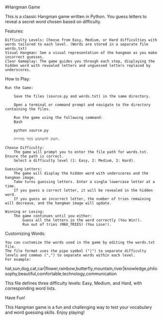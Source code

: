 #Hangman Game

This is a classic Hangman game written in Python. You guess letters to reveal a secret word chosen based on difficulty.

Features:

    Difficulty Levels: Choose from Easy, Medium, or Hard difficulties with words tailored to each level. (Words are stored in a separate file words.txt)
    Visual Hangman: See a visual representation of the hangman as you make incorrect guesses.
    Clear Gameplay: The game guides you through each step, displaying the hidden word with revealed letters and unguessed letters replaced by underscores.

How to Play:

    Run the Game:

        Save the files (source.py and words.txt) in the same directory.

        Open a terminal or command prompt and navigate to the directory containing the files.

        Run the game using the following command:
        Bash

        python source.py

        חשוב להשתמש בקוד בזהירות.

    Choose Difficulty:
        The game will prompt you to enter the file path for words.txt. Ensure the path is correct.
        Select a difficulty level (1: Easy, 2: Medium, 3: Hard).

    Guessing Letters:
        The game will display the hidden word with underscores and the hangman image.
        Take turns guessing letters. Enter a single lowercase letter at a time.
        If you guess a correct letter, it will be revealed in the hidden word.
        If you guess an incorrect letter, the number of tries remaining will decrease, and the hangman image will update.

    Winning or Losing:
        The game continues until you either:
            Guess all the letters in the word correctly (You Win!).
            Run out of tries (MAX_TRIES) (You Lose!).

Customizing Words:

    You can customize the words used in the game by editing the words.txt file.
    The file format uses the pipe symbol ("|") to separate difficulty levels and commas (",") to separate words within each level.
    For example:

hat,sun,dog,cat,car|flower,rainbow,butterfly,mountain,river|knowledge,philosophy,beautiful,comfortable,technology,communication

This file defines three difficulty levels: Easy, Medium, and Hard, with corresponding word lists.

Have Fun!

This Hangman game is a fun and challenging way to test your vocabulary and word guessing skills. Enjoy playing!
